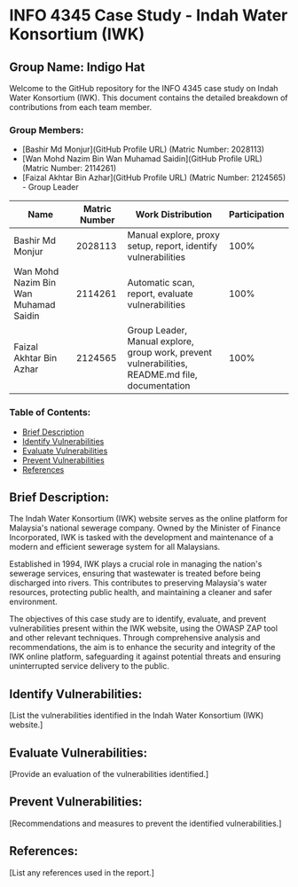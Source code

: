 # INFO 4345 Case Study - Indah Water Konsortium (IWK)

## Group Name: Indigo Hat

Welcome to the GitHub repository for the INFO 4345 case study on Indah Water Konsortium (IWK). This document contains the detailed breakdown of contributions from each team member.

### Group Members:
- [Bashir Md Monjur](GitHub Profile URL) (Matric Number: 2028113)
- [Wan Mohd Nazim Bin Wan Muhamad Saidin](GitHub Profile URL) (Matric Number: 2114261)
- [Faizal Akhtar Bin Azhar](GitHub Profile URL) (Matric Number: 2124565) - Group Leader


| Name                                        | Matric Number | Work Distribution                                            | Participation |
|---------------------------------------------|---------------|--------------------------------------------------------------|---------------|
| Bashir Md Monjur                            | 2028113       | Manual explore, proxy setup, report, identify vulnerabilities        | 100%          |
| Wan Mohd Nazim Bin Wan Muhamad Saidin       | 2114261       | Automatic scan, report, evaluate vulnerabilities                  | 100%          |
| Faizal Akhtar Bin Azhar                     | 2124565       | Group Leader, Manual explore, group work, prevent vulnerabilities, README.md file, documentation | 100%          |

### Table of Contents:
- [Brief Description](#brief-description)
- [Identify Vulnerabilities](#identify-vulnerabilities)
- [Evaluate Vulnerabilities](#evaluate-vulnerabilities)
- [Prevent Vulnerabilities](#prevent-vulnerabilities)
- [References](#references)

## Brief Description:
The Indah Water Konsortium (IWK) website serves as the online platform for Malaysia's national sewerage company. Owned by the Minister of Finance Incorporated, IWK is tasked with the development and maintenance of a modern and efficient sewerage system for all Malaysians.

Established in 1994, IWK plays a crucial role in managing the nation's sewerage services, ensuring that wastewater is treated before being discharged into rivers. This contributes to preserving Malaysia's water resources, protecting public health, and maintaining a cleaner and safer environment.

The objectives of this case study are to identify, evaluate, and prevent vulnerabilities present within the IWK website, using the OWASP ZAP tool and other relevant techniques. Through comprehensive analysis and recommendations, the aim is to enhance the security and integrity of the IWK online platform, safeguarding it against potential threats and ensuring uninterrupted service delivery to the public.

## Identify Vulnerabilities:
[List the vulnerabilities identified in the Indah Water Konsortium (IWK) website.]

## Evaluate Vulnerabilities:
[Provide an evaluation of the vulnerabilities identified.]

## Prevent Vulnerabilities:
[Recommendations and measures to prevent the identified vulnerabilities.]

## References:
[List any references used in the report.]